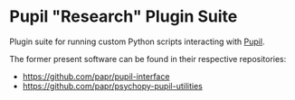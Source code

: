 # Pupil "Research" Plugin Suite
Plugin suite for running custom Python scripts interacting with [Pupil](https://github.com/pupil-labs/pupil).

The former present software can be found in their respective repositories:
- https://github.com/papr/pupil-interface
- https://github.com/papr/psychopy-pupil-utilities